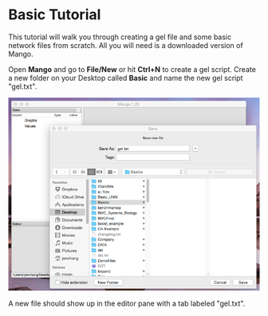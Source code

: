 Basic Tutorial
================
This tutorial will walk you through creating a gel file and some basic network files from scratch. All you will need is a downloaded version of Mango.

Open **Mango** and go to **File/New** or hit **Ctrl+N** to create a gel script. Create a new folder on your Desktop called **Basic** and name the new gel script "gel.txt". 

![](img03.png)

A new file should show up in the editor pane with a tab labeled "gel.txt". 